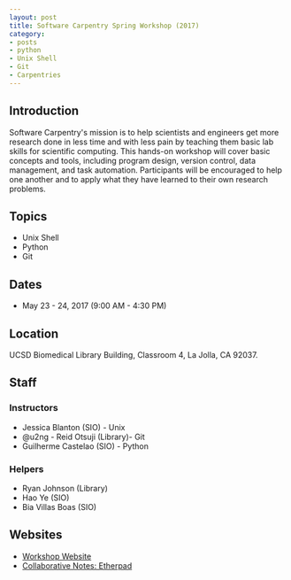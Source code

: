 ```yaml
---
layout: post
title: Software Carpentry Spring Workshop (2017)
category:
- posts
- python
- Unix Shell
- Git
- Carpentries
---
```

## Introduction
Software Carpentry's mission is to help scientists and engineers get more research done in less time and with less pain by teaching them basic lab skills for scientific computing. This hands-on workshop will cover basic concepts and tools, including program design, version control, data management, and task automation. Participants will be encouraged to help one another and to apply what they have learned to their own research problems.

## Topics

* Unix Shell
* Python
* Git

## Dates

* May 23 - 24, 2017 (9:00 AM - 4:30 PM)

## Location
UCSD Biomedical Library Building, Classroom 4, La Jolla, CA 92037.

## Staff

### Instructors
* Jessica Blanton (SIO) - Unix
* @u2ng - Reid Otsuji (Library)- Git
* Guilherme Castelao (SIO) - Python

### Helpers
* Ryan Johnson (Library)
* Hao Ye (SIO)
* Bia Villas Boas (SIO)

## Websites
* [Workshop Website](https://ucsdlib.github.io/2017-05-23-UCSDHPC/)
* [Collaborative Notes: Etherpad](http://pad.software-carpentry.org/ucsd-2017)
